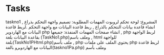 # Tasks
 taskno1
 المشروع: لوحة تحكم لروبوت 
المهمات المطلوبة: تصميم واجهة التحكم بذراع , انشاء قاعدة بيانات النتحكم بالذراع , ربط قاعدة البيانات مع واجهة التحكم
.لريط قاعدة البيانات مع الهاردوير php   انشاء صفحات 
المهمات المنفذة: جميعها 
, php لربط الواجهة بقاعدة البيانات بلغة (TaskNo1.php)وملف باسم , html للواجهة بلغة(TaskNo1PHtml.php)ملف بأسم  , php يحتوي الملف على ملفات
 php لريط قاعدة البيانات مع الهاردويرو بالغة(taskno1Pa.php) وملف بأسم 

